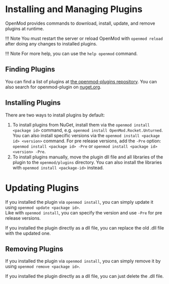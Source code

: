 # Installing and Managing Plugins
OpenMod provides commands to download, install, update, and remove plugins at runtime.

!!! Note
    You must restart the server or reload OpenMod with `openmod reload` after doing any changes to installed plugins.

!!! Note
    For more help, you can use the `help openmod` command.

## Finding Plugins
You can find a list of plugins at [the openmod-plugins repository](https://github.com/openmod/openmod-plugins). You can also search for openmod-plugin on [nuget.org](https://nuget.org).

## Installing Plugins
There are two ways to install plugins by default:

1. To install plugins from NuGet, install them via the `openmod install <package id>` command, e.g. `openmod install OpenMod.Rocket.Unturned`.
   You can also install specific versions via the `openmod install <package id> <version>` command.
   For pre release versions, add the `-Pre` option: `openmod install <package id> -Pre` or `openmod install <package id> <version> -Pre`.
2. To install plugins manually, move the plugin dll file and all libraries of the plugin to the `openmod/plugins` directory. You can also install the libraries with `openmod install <package-id>` instead.

# Updating Plugins
If you installed the plugin via `openmod install`, you can simply update it using `openmod update <package id>`.  
Like with `openmod install`, you can specify the version and use `-Pre` for pre release versions.

If you installed the plugin directly as a dll file, you can replace the old .dll file with the updated one.

## Removing Plugins
If you installed the plugin via `openmod install`, you can simply remove it by using `openmod remove <package id>`.  

If you installed the plugin directly as a dll file, you can just delete the .dll file.
